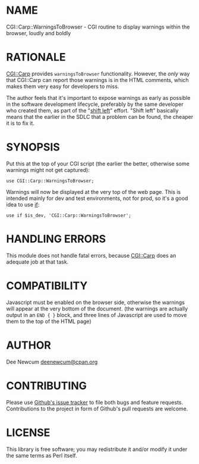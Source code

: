 # NAME

CGI::Carp::WarningsToBrowser - CGI routine to display warnings within the
browser, loudly and boldly

# RATIONALE

[CGI::Carp](https://metacpan.org/pod/CGI%3A%3ACarp) provides `warningsToBrowser` functionality. However, the _only_
way that CGI::Carp can report those warnings is in the HTML comments, which
makes them very easy for developers to miss.

The author feels that it's important to expose warnings as early as possible in
the software development lifecycle, preferably by the same developer who created
them, as part of the "[shift left](https://devopedia.org/shift-left)" effort.
"Shift left" basically means that the earlier in the SDLC that a problem can be
found, the cheaper it is to fix it.

# SYNOPSIS

Put this at the top of your CGI script (the earlier the better, otherwise some
warnings might not get captured):

    use CGI::Carp::WarningsToBrowser;

Warnings will now be displayed at the very top of the web page.  This is
intended mainly for dev and test environments, not for prod, so it's a good idea
to use [if](https://metacpan.org/pod/if):

    use if $is_dev, 'CGI::Carp::WarningsToBrowser';

# HANDLING ERRORS

This module does not handle fatal errors, because [CGI::Carp](https://metacpan.org/pod/CGI%3A%3ACarp) does an adequate
job at that task.

# COMPATIBILITY

Javascript must be enabled on the browser side, otherwise the warnings will
appear at the very bottom of the document. (the warnings are actually output in
an `END { }` block, and three lines of Javascript are used to move them to the
top of the HTML page)

# AUTHOR

Dee Newcum <deenewcum@cpan.org>

# CONTRIBUTING

Please use [Github's issue tracker](https://github.com/DeeNewcum/CGI-Carp-WarningsToBrowser/issues)
to file both bugs and feature requests. Contributions to the project in form of
Github's pull requests are welcome.

# LICENSE

This library is free software; you may redistribute it and/or modify it under
the same terms as Perl itself.

